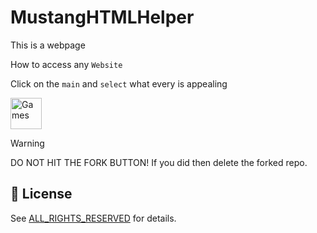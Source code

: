# MustangHTMLHelper

This is a webpage

How to access any `Website`

Click on the `main` and `select` what every is appealing

<img src="https://cdn.iconscout.com/icon/premium/png-256-thumb/branch-3926964-3258721.png" alt="Games" width="50">

> [!WARNING]
> DO NOT HIT THE FORK BUTTON!
> If you did then delete the forked repo.

## 📜 License
See [ALL_RIGHTS_RESERVED](./LICENSE) for details.
